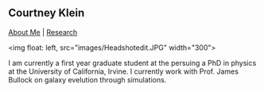 ## Courtney Klein
[About Me](bio.md) | [Research](research.md) 

<img float: left, src="images/Headshotedit.JPG" width="300">

I am currently a first year graduate student at the persuing a PhD in physics at the University of California, Irvine. I currently work with Prof. James Bullock on galaxy evelution through simulations.
